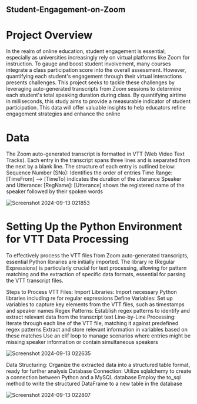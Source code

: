 ## Student-Engagement-on-Zoom
# Project Overview
In the realm of online education, student engagement is essential, especially as universities increasingly rely on virtual platforms like Zoom for instruction. To gauge and boost student involvement, many courses integrate a class participation score into the overall assessment. However, quantifying each student's engagement through their virtual interactions presents challenges.
This project seeks to tackle these challenges by leveraging auto-generated transcripts from Zoom sessions to determine each student's total speaking duration during class. By quantifying airtime in milliseconds, this study aims to provide a measurable indicator of student participation. This data will offer valuable insights to help educators refine engagement strategies and enhance the online

# Data
The Zoom auto-generated transcript is formatted in VTT (Web Video Text Tracks). Each entry in the transcript spans three lines and is separated from the next by a blank line. The structure of each entry is outlined below:
Sequence Number (SNo): Identifies the order of entries
Time Range: [TimeFrom] --> [TimeTo] indicates the duration of the utterance
Speaker and Utterance: [RegName]: [Utterance] shows the registered name of the speaker followed by their spoken words

![Screenshot 2024-09-13 021853](https://github.com/user-attachments/assets/c0db0ddb-33d1-452e-88e8-c788751ec508)

# Setting Up the Python Environment for VTT Data Processing
To effectively process the VTT files from Zoom auto-generated transcripts, essential Python libraries are initially imported. The library re (Regular Expressions) is particularly crucial for text processing, allowing for pattern matching and the extraction of specific data formats, essential for parsing the VTT transcript files.

Steps to Process VTT Files:
Import Libraries: Import necessary Python libraries including re for regular expressions
Define Variables: Set up variables to capture key elements from the VTT files, such as timestamps and speaker names
Regex Patterns: Establish regex patterns to identify and extract relevant data from the transcript text
Line-by-Line Processing:
Iterate through each line of the VTT file, matching it against predefined regex patterns
Extract and store relevant information in variables based on these matches
Use an elif loop to manage scenarios where entries might be missing speaker information or contain simultaneous speakers

![Screenshot 2024-09-13 022635](https://github.com/user-attachments/assets/280cdad7-3014-4445-93f3-c55bd84a922d)

Data Structuring:
Organize the extracted data into a structured table format, ready for further analysis
Database Connection:
Utilize sqlalchemy to create a connection between Python and a MySQL database
Employ the to_sql method to write the structured DataFrame to a new table in the database

![Screenshot 2024-09-13 022807](https://github.com/user-attachments/assets/d2b68a33-bede-4dba-be2e-f1616cb1138d)


